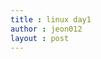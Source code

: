 ```yaml
---
title : linux day1
author : jeon012
layout : post
---
```

<p><img src="스크린샷 2018-08-18 오후 11.23.00.png" alt=""></p>
<p><img src="스크린샷 2018-08-18 오후 11.27.10.png" alt=""></p>
<p><img src="스크린샷 2018-08-18 오후 11.27.29.png" alt=""></p>
<p><img src="스크린샷 2018-08-18 오후 11.34.55.png" alt=""></p>
<p><img src="스크린샷 2018-08-18 오후 11.35.25.png" alt=""></p>
<p><img src="스크린샷 2018-08-18 오후 11.35.43.png" alt=""></p>
<p><img src="스크린샷 2018-08-18 오후 11.36.03.png" alt=""></p>
<p><img src="스크린샷 2018-08-18 오후 11.36.20.png" alt=""></p>
<p><img src="스크린샷 2018-08-18 오후 11.36.37.png" alt=""></p>
<p><img src="스크린샷 2018-08-18 오후 11.39.02.png" alt=""></p>
<p><img src="스크린샷 2018-08-18 오후 11.39.19.png" alt=""></p>
<p><img src="스크린샷 2018-08-18 오후 11.39.40.png" alt=""></p>
<p><img src="스크린샷 2018-08-18 오후 11.39.52.png" alt=""></p>
<p><img src="스크린샷 2018-08-18 오후 11.40.05.png" alt=""></p>
<p><img src="스크린샷 2018-08-18 오후 11.40.15.png" alt=""></p>
<p><img src="스크린샷 2018-08-18 오후 11.40.29.png" alt=""></p>
<p><img src="스크린샷 2018-08-18 오후 11.47.47.png" alt=""></p>
<p><img src="스크린샷 2018-08-18 오후 11.48.11.png" alt=""></p>
<p><img src="스크린샷 2018-08-18 오후 11.48.30.png" alt=""></p>
<p><img src="스크린샷 2018-08-18 오후 11.48.48.png" alt=""></p>
<p><img src="스크린샷 2018-08-18 오후 11.49.06.png" alt=""></p>
<p><img src="스크린샷 2018-08-18 오후 11.49.19.png" alt=""></p>
<p><img src="스크린샷 2018-08-18 오후 11.49.33.png" alt=""></p>
<p><img src="스크린샷 2018-08-18 오후 11.49.50.png" alt=""></p>
<p><img src="스크린샷 2018-08-18 오후 11.50.09.png" alt=""></p>
<p><img src="스크린샷 2018-08-18 오후 11.50.21.png" alt=""></p>
<img src="스크린샷 2018-08-18 오후 11.50.32.png" alt="">
